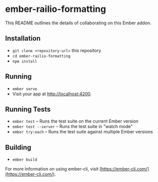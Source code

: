 # ember-railio-formatting

This README outlines the details of collaborating on this Ember addon.

## Installation

* `git clone <repository-url>` this repository
* `cd ember-railio-formatting`
* `npm install`

## Running

* `ember serve`
* Visit your app at [http://localhost:4200](http://localhost:4200).

## Running Tests

* `ember test` – Runs the test suite on the current Ember version
* `ember test --server` – Runs the test suite in "watch mode"
* `ember try:each` – Runs the test suite against multiple Ember versions

## Building

* `ember build`

For more information on using ember-cli, visit [https://ember-cli.com/](https://ember-cli.com/).

